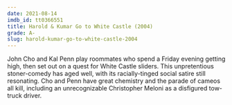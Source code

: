 ```yaml
---
date: 2021-08-14
imdb_id: tt0366551
title: Harold & Kumar Go to White Castle (2004)
grade: A-
slug: harold-kumar-go-to-white-castle-2004
---
```


John Cho and Kal Penn play roommates who spend a Friday evening getting high, then set out on a quest for White Castle sliders. This unpretentious stoner-comedy has aged well, with its racially-tinged social satire still resonating. Cho and Penn have great chemistry and the parade of cameos all kill, including an unrecognizable Christopher Meloni as a disfigured tow-truck driver.